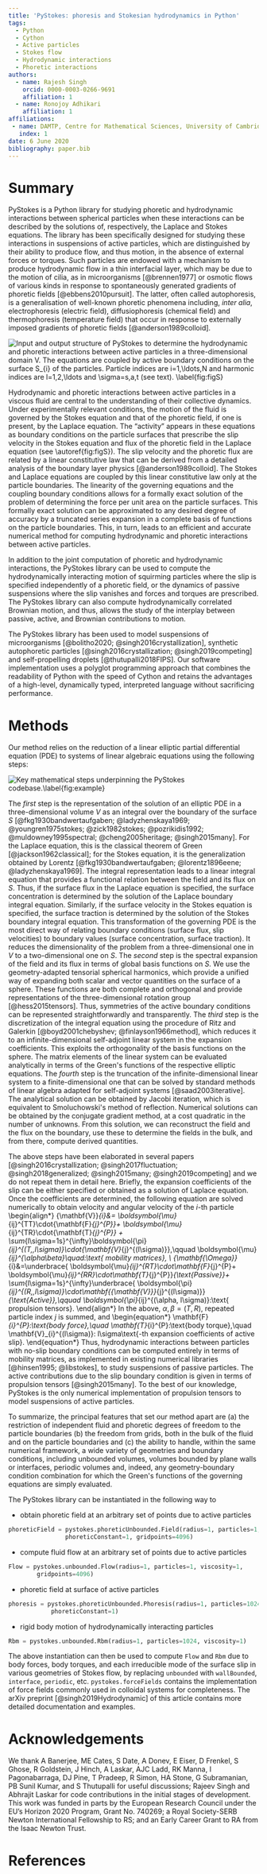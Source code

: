```yaml
---
title: 'PyStokes: phoresis and Stokesian hydrodynamics in Python'
tags:
  - Python
  - Cython
  - Active particles
  - Stokes flow
  - Hydrodynamic interactions
  - Phoretic interactions
authors:
  - name: Rajesh Singh
    orcid: 0000-0003-0266-9691
    affiliation: 1
  - name: Ronojoy Adhikari
    affiliation: 1
affiliations:
 - name: DAMTP, Centre for Mathematical Sciences, University of Cambridge, Wilberforce Road, Cambridge CB3 0WA, UK
   index: 1
date: 6 June 2020
bibliography: paper.bib
---
```


# Summary

PyStokes is a Python library for studying phoretic and hydrodynamic interactions between spherical particles when these interactions can be described by the solutions of, respectively, the Laplace and Stokes equations. The library has been specifically designed for studying these interactions in suspensions of active particles,  which are distinguished by their ability to produce flow, and thus motion, in the absence of external forces or torques. Such particles are endowed with a mechanism to produce hydrodynamic flow in a thin interfacial layer, which may be due to the motion of cilia, as in microorganisms [@brennen1977] or osmotic flows of various kinds in response to spontaneously generated gradients of phoretic fields [@ebbens2010pursuit]. The latter, often called autophoresis,  is a generalisation of well-known phoretic phenomena including, *inter alia*,  electrophoresis (electric field), diffusiophoresis (chemical field) and thermophoresis (temperature field) that occur in response to externally imposed gradients of phoretic fields [@anderson1989colloid]. 

![Input and output structure of PyStokes to determine the hydrodynamic and phoretic interactions between active particles in a three-dimensional domain $V$. The equations are coupled by active boundary conditions on the surface $S_{i}$ of the particles. Particle indices are $i=1,\ldots,N$ and harmonic indices are $l=1,2,\ldots$ and $\sigma=s,a,t$ (see text). \label{fig:figS}](FigSchema.png)

Hydrodynamic and phoretic interactions between active particles in a viscous fluid are central to the understanding of their collective dynamics.  Under experimentally relevant conditions, the motion of the fluid is governed by the Stokes equation and that of the phoretic field, if one is present, by the Laplace equation.  The “activity” appears in these equations as boundary conditions on the particle surfaces that prescribe the slip velocity in the Stokes equation and flux of the phoretic field in the Laplace equation (see \autoref{fig:figS}). 
The slip velocity and the phoretic flux are related by a linear constitutive law that can be derived from a detailed analysis of the boundary layer physics [@anderson1989colloid]. The Stokes and Laplace equations are coupled by this linear constitutive law only at the particle boundaries. The linearity of the governing equations and the coupling boundary conditions allows for a formally exact solution of the problem of determining the force per unit area on the particle surfaces. This formally exact solution can be approximated to any desired degree of accuracy by a truncated series expansion in a complete basis of functions on the particle boundaries. This, in turn, leads to an efficient and accurate numerical method for computing hydrodynamic and phoretic interactions between active particles.

In addition to the joint computation of phoretic and hydrodynamic interactions, the  PyStokes library can be used to compute the hydrodynamically interacting motion of squirming particles where the slip is specified independently of a phoretic field, or the dynamics of passive suspensions where the slip vanishes and forces and torques are prescribed. The PyStokes library can also compute hydrodynamically correlated  Brownian motion, and thus, allows the study of the interplay between passive, active, and Brownian contributions to motion. 

The PyStokes library has been used to model suspensions of microorganisms [@bolitho2020; @singh2016crystallization], 
synthetic autophoretic particles [@singh2016crystallization; @singh2019competing] and self-propelling droplets [@thutupalli2018FIPS]. Our software implementation uses a polyglot programming approach that combines the readability of Python with the speed of Cython and retains the advantages of a high-level, dynamically typed, interpreted language without sacrificing performance.

# Methods

Our method relies on the reduction of a linear elliptic partial differential equation (PDE) to systems of linear algebraic equations using the following steps:   

![Key mathematical steps underpinning the PyStokes codebase.\label{fig:example}](figure.png)

The *first* step is the representation of the solution of an elliptic PDE in a three-dimensional volume $V$ as an integral over the 
boundary of the surface $S$ [@fkg1930bandwertaufgaben; @ladyzhenskaya1969; @youngren1975stokes; @zick1982stokes; @pozrikidis1992; @muldowney1995spectral; @cheng2005heritage; @singh2015many]. 
For the Laplace equation, this is the classical theorem of Green [@jackson1962classical]; for the Stokes equation, it is the generalization obtained by 
Lorentz [@fkg1930bandwertaufgaben; @lorentz1896eene; @ladyzhenskaya1969]. The integral representation leads to a linear integral equation that provides a 
functional relation between the field and its flux on $S$. Thus, if the surface flux in the Laplace equation is specified, the surface concentration is determined by the solution of the Laplace boundary integral equation. Similarly, if the surface velocity in the Stokes equation is specified, the surface traction is determined by the solution of the Stokes boundary integral equation. This transformation of the governing PDE is the most direct way of relating boundary conditions (surface flux, slip velocities) 
to boundary values (surface concentration, surface traction). It reduces the dimensionality of the problem from a three-dimensional one in $V$ to a two-dimensional one on $S$. 
The *second* step is the spectral expansion of the field and its flux in terms of global basis functions on $S$. We use the geometry-adapted tensorial spherical harmonics, 
which provide a unified way of expanding both scalar and vector quantities on the surface of a sphere. These functions are both complete and orthogonal and provide representations of the three-dimensional rotation group [@hess2015tensors]. Thus, symmetries of the active boundary conditions can be represented straightforwardly and transparently. 
The *third* step is the discretization of the integral equation using the procedure of Ritz and Galerkin [@boyd2001chebyshev; @finlayson1966method], which reduces it to an infinite-dimensional self-adjoint linear system in the expansion coefficients. This exploits the orthogonality of the basis functions on the sphere. The matrix elements of the linear system can be evaluated analytically in terms of the Green's functions of the respective elliptic equations. The *fourth* step is the truncation of the infinite-dimensional linear system to a finite-dimensional one that can be solved by standard methods of linear algebra adapted for self-adjoint systems [@saad2003iterative]. 
The analytical solution can be obtained by Jacobi iteration, which is equivalent to Smoluchowski's method of reflection. Numerical solutions can be obtained by the conjugate gradient method, at a cost quadratic in the number of unknowns. From this solution, we can reconstruct the field and the flux on the boundary, use these to determine the fields in the bulk, and from there, compute derived quantities. 

The above steps have been elaborated in several 
papers [@singh2016crystallization; @singh2017fluctuation; @singh2018generalized; @singh2015many; @singh2019competing] and we do not repeat them in detail here. Briefly, the expansion coefficients of the slip can be either specified or obtained as a solution of Laplace equation. Once the coefficients are determined, the following equation are solved numerically to obtain velocity and angular velocity of the $i$-th particle
\begin{align*}
{\mathbf{V}}_{i}&=
\boldsymbol{\mu}_{ij}^{TT}\cdot{\mathbf{F}_{j}^{P}}+ 
\boldsymbol{\mu}_{ij}^{TR}\cdot{\mathbf{T}_{j}^{P}} + 
\sum_{l\sigma=1s}^{\infty}\boldsymbol{\pi}_{ij}^{(T,\,l\sigma)}\cdot{\mathbf{V}_{j}^{(l\sigma)}},\qquad \boldsymbol{\mu}_{ij}^{\alpha\beta}\quad:\text{ mobility matrices},
\\
{\mathbf{\Omega}}_{i}&=\underbrace{
\boldsymbol{\mu}_{ij}^{RT}\cdot\mathbf{F}_{j}^{P}+
\boldsymbol{\mu}_{ij}^{RR}\cdot\mathbf{T}_{j}^{P}}_{\text{Passive}}+
\sum_{l\sigma=1s}^{\infty}\underbrace{
\boldsymbol{\pi}_{ij}^{(R,\,l\sigma)}\cdot\mathbf{{\mathbf{V}}}_{j}^{(l\sigma)}}_{\text{Active}},\qquad \boldsymbol{\pi}_{ij}^{(\alpha, l\sigma)}:\text{ propulsion tensors}.
\end{align*}
In the above, $\alpha,\beta=(T,R)$, repeated particle index $j$ is summed, and
\begin{equation*}
\mathbf{F}_{i}^{P}:\text{body force},\quad \mathbf{T}_{i}^{P}:\text{body torque},\quad \mathbf{V}_{i}^{(l\sigma)}: l\sigma\text{-th expansion coefficients of active slip}.
\end{equation*}
Thus, hydrodynamic interactions between particles with no-slip boundary conditions can be computed entirely in terms of mobility matrices, as implemented in existing numerical libraries [@hinsen1995; @libstokes], to study suspensions of passive particles. The active contributions due to the slip boundary condition is given in terms of propulsion tensors [@singh2015many]. To the best of our knowledge, PyStokes is the only numerical implementation of propulsion tensors to model suspensions of active particles.      


To summarize, the principal features that set our method apart are (a) the restriction of independent fluid and phoretic degrees of freedom to the particle boundaries 
(b) the freedom from grids, both in the bulk of the fluid and on the particle boundaries and 
(c) the ability to handle, within the same numerical framework, a wide variety of geometries and boundary conditions, 
including unbounded volumes, volumes bounded by plane walls or interfaces, periodic volumes and, indeed, 
any geometry-boundary condition combination for which the Green's functions of the governing equations are simply evaluated.



The PyStokes library can be instantiated in the following way to 

* obtain phoretic field at an arbitrary set of points due to active particles
```python
phoreticField = pystokes.phoreticUnbounded.Field(radius=1, particles=1, 
                phoreticConstant=1, gridpoints=4096)
```

* compute fluid flow at an arbitrary set of points due to active particles
```python
Flow = pystokes.unbounded.Flow(radius=1, particles=1, viscosity=1, 
        gridpoints=4096) 
```

* phoretic field at surface of active particles
```python
phoresis = pystokes.phoreticUnbounded.Phoresis(radius=1, particles=1024, 
            phoreticConstant=1)
```

* rigid body motion of hydrodynamically interacting particles
```python
Rbm = pystokes.unbounded.Rbm(radius=1, particles=1024, viscosity=1) 
```


The above instantiation can then be used to compute `Flow` and `Rbm` due to body forces, body torques, and each irreducible mode of the surface slip in various geometries of Stokes flow, by replacing `unbounded` with `wallBounded`, `interface`, `periodic`, etc. `pystokes.forceFields` contains the implementation of force fields commonly used in colloidal systems for completeness. The arXiv preprint [@singh2019Hydrodynamic] of this article contains more detailed documentation and examples.
  

# Acknowledgements

We thank A Banerjee, ME Cates, S Date, A Donev, E Eiser, D Frenkel, S Ghose, R
Goldstein, J Hinch, A Laskar, AJC Ladd, RK Manna, I Pagonabarraga, DJ Pine, T
Pradeep, R Simon, HA Stone, G Subramanian, PB Sunil Kumar, and S Thutupalli 
for useful discussions; Rajeev Singh and Abhrajit Laskar for code contributions in the initial stages of development. 
This work was funded in parts by the European Research Council under the EU’s Horizon 2020 Program, Grant No. 740269; 
a Royal Society-SERB Newton International Fellowship to RS; and an Early Career Grant to RA from the Isaac Newton Trust.

# References
